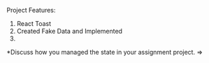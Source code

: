 Project Features:
1. React Toast
2. Created Fake Data and Implemented
3. 

*Discuss how you managed the state in your assignment project.
=> 